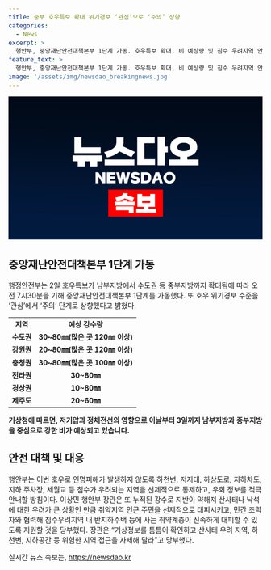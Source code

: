 ```yaml
---
title: 중부 호우특보 확대 위기경보 ‘관심’으로 ‘주의’ 상향
categories:
  - News
excerpt: >
  행안부, 중앙재난안전대책본부 1단계 가동. 호우특보 확대, 비 예상량 및 침수 우려지역 안전 관리 강조. 기상청은 수도권 및 각 지방에 호우특보를 발령하고, 행안부는 침수 우려지역을 사전 통제하고 대피를 돕기로 하며, 지방주민들에게 산사태와 침수로부터 안전을 유지할 것을 당부했다.
feature_text: >
  행안부, 중앙재난안전대책본부 1단계 가동. 호우특보 확대, 비 예상량 및 침수 우려지역 안전 관리 강조. 기상청은 수도권 및 각 지방에 호우특보를 발령하고, 행안부는 침수 우려지역을 사전 통제하고 대피를 돕기로 하며, 지방주민들에게 산사태와 침수로부터 안전을 유지할 것을 당부했다.
image: '/assets/img/newsdao_breakingnews.jpg'
---
```


<p><img src="/assets/img/newsdao_breakingnews.jpg" alt="flaretime 속보" /></p>

<h2 data-ke-size="size26">중앙재난안전대책본부 1단계 가동</h2>

<p data-ke-size="size16">행정안전부는 2일 호우특보가 남부지방에서 수도권 등 중부지방까지 확대됨에 따라 오전 7시30분을 기해 중앙재난안전대책본부 1단계를 가동했다. 또 호우 위기경보 수준을 ‘관심’에서 ‘주의’ 단계로 상향했다고 밝혔다.</p>

<table>
    <tr>
        <td style="text-align: center; height: 17px;"><b>지역</b></td>
        <td style="text-align: center; height: 17px;"><b>예상 강수량</b></td>
    </tr>
    <tr>
        <td style="text-align: center; height: 17px;"><b>수도권</b></td>
        <td style="text-align: center; height: 17px;"><b>30~80㎜(많은 곳 120㎜ 이상)</b></td>
    </tr>
    <tr>
        <td style="text-align: center; height: 17px;"><b>강원권</b></td>
        <td style="text-align: center; height: 17px;"><b>20~80㎜(많은 곳 120㎜ 이상)</b></td>
    </tr>
    <tr>
        <td style="text-align: center; height: 17px;"><b>충청권</b></td>
        <td style="text-align: center; height: 17px;"><b>30~80㎜(많은 곳 100㎜ 이상)</b></td>
    </tr>
    <tr>
        <td style="text-align: center; height: 17px;"><b>전라권</b></td>
        <td style="text-align: center; height: 17px;"><b>30~80㎜</b></td>
    </tr>
    <tr>
        <td style="text-align: center; height: 17px;"><b>경상권</b></td>
        <td style="text-align: center; height: 17px;"><b>10~80㎜</b></td>
    </tr>
    <tr>
        <td style="text-align: center; height: 17px;"><b>제주도</b></td>
        <td style="text-align: center; height: 17px;"><b>20~60㎜</b></td>
    </tr>
</table>

<p data-ke-size="size16"><b>기상청에 따르면, 저기압과 정체전선의 영향으로 이날부터 3일까지 남부지방과 중부지방을 중심으로 강한 비가 예상되고 있습니다.</b></p>

<h2 data-ke-size="size26">안전 대책 및 대응</h2>

<p data-ke-size="size16">행안부는 이번 호우로 인명피해가 발생하지 않도록 하천변, 저지대, 하상도로, 지하차도, 지하 주차장, 세월교 등 침수가 우려되는 지역을 선제적으로 통제하고, 우회 정보를 적극 안내할 방침이다. 이상민 행안부 장관은 또 누적된 강수로 지반이 약해져 산사태나 낙석에 대한 우려가 큰 상황인 만큼 취약지역 인근 주민을 선제적으로 대피시키고, 민간 조력자와 협력해 침수우려지역 내 반지하주택 등에 사는 취약계층이 신속하게 대피할 수 있도록 지원할 것을 당부했다. 장관은 “기상정보를 틈틈이 확인하고 산사태 우려 지역, 하천변, 지하공간 등 위험한 지역 접근을 자제해 달라”고 당부했다.</p>
실시간 뉴스 속보는, <a href="https://newsdao.kr" rel="dofollow">https://newsdao.kr</a>


